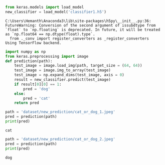 

```python
from keras.models import load_model
new_classifier = load_model('classifier1.h5')
```

    C:\Users\Hemanth\Anaconda3\lib\site-packages\h5py\__init__.py:36: FutureWarning: Conversion of the second argument of issubdtype from `float` to `np.floating` is deprecated. In future, it will be treated as `np.float64 == np.dtype(float).type`.
      from ._conv import register_converters as _register_converters
    Using TensorFlow backend.
    


```python
import numpy as np
from keras.preprocessing import image
def prediction(path):
    test_image = image.load_img(path, target_size = (64, 64))
    test_image = image.img_to_array(test_image)
    test_image = np.expand_dims(test_image, axis = 0)
    result = new_classifier.predict(test_image)
    if result[0][0] == 1:
        pred = 'dog'
    else:
        pred = 'cat'
    return pred
```


```python
path = 'dataset/new_prediction/cat_or_dog_1.jpeg'
pred = prediction(path)
print(pred)
```

    cat
    


```python
path = 'dataset/new_prediction/cat_or_dog_2.jpeg'
pred = prediction(path)
print(pred)
```

    dog
    
